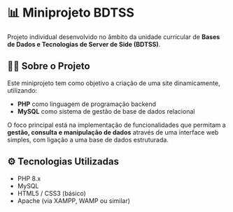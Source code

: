 <h1>📊 Miniprojeto BDTSS</h1>
<p>Projeto individual desenvolvido no âmbito da unidade curricular de <strong>Bases de Dados e Tecnologias de Server de Side (BDTSS)</strong>.</p>

<h2>🧑‍💻 Sobre o Projeto</h2>
<p>Este miniprojeto tem como objetivo a criação de uma site dinamicamente, utilizando:</p>

<ul>
  <li><strong>PHP</strong> como linguagem de programação backend</li>
  <li><strong>MySQL</strong> como sistema de gestão de base de dados relacional</li>
</ul>

<p>O foco principal está na implementação de funcionalidades que permitam a <strong>gestão, consulta e manipulação de dados</strong> através de uma interface web simples, com ligação a uma base de dados estruturada.</p>

<h2>⚙️ Tecnologias Utilizadas</h2>
<ul>
  <li>PHP 8.x</li>
  <li>MySQL</li>
  <li>HTML5 / CSS3 (básico)</li>
  <li>Apache (via XAMPP, WAMP ou similar)</li>
</ul>


